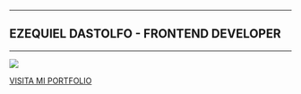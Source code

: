 
---
## EZEQUIEL DASTOLFO - FRONTEND DEVELOPER
---

![](https://wallpapers.com/images/hd/4k-programming-keep-calm-poster-dkij2z2o9onznatz.jpg)


[VISITA MI PORTFOLIO](https://ezequieldas.github.io/Ezequieldas/)



